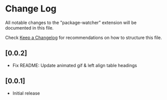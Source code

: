 # Change Log

All notable changes to the "package-watcher" extension will be documented in this file.

Check [Keep a Changelog](http://keepachangelog.com/) for recommendations on how to structure this file.

## [0.0.2]

- Fix README: Update animated gif & left align table headings

## [0.0.1]

- Initial release
